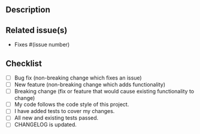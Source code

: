 ## Description

<!-- Briefly describe the changes introduced by this pull request. -->

## Related issue(s)

<!-- If this Pull Request is related to an issue, mention it here. -->
- Fixes #(issue number)

## Checklist
<!--- What types of changes does your code introduce?
Put an `x` in all the boxes that apply: -->
- [ ] Bug fix (non-breaking change which fixes an issue)
- [ ] New feature (non-breaking change which adds functionality)
- [ ] Breaking change (fix or feature that would cause existing functionality to change)
- [ ] My code follows the code style of this project.
- [ ] I have added tests to cover my changes.
- [ ] All new and existing tests passed.
- [ ] CHANGELOG is updated.
